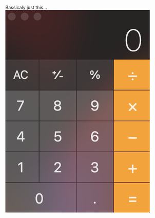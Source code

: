 Bassicaly just this...
![Desktop Calculator App](https://github.com/sam-yng/calculator-clone/blob/main/public/Screen%20Shot%202024-03-30%20at%202.07.48%20pm.png)
